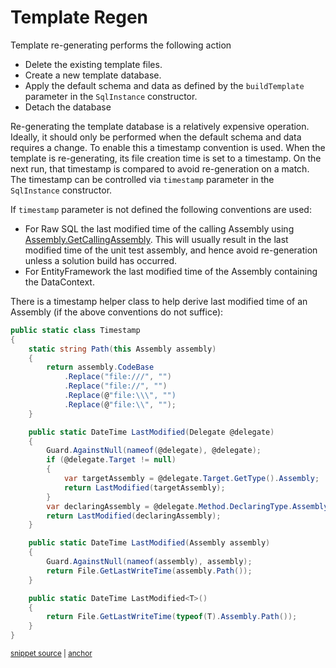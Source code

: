 <!--
GENERATED FILE - DO NOT EDIT
This file was generated by [MarkdownSnippets](https://github.com/SimonCropp/MarkdownSnippets).
Source File: /pages/mdsource/template-regen.source.md
To change this file edit the source file and then run MarkdownSnippets.
-->

# Template Regen

Template re-generating performs the following action

 * Delete the existing template files.
 * Create a new template database.
 * Apply the default schema and data as defined by the `buildTemplate` parameter in the `SqlInstance` constructor.
 * Detach the database

Re-generating the template database is a relatively expensive operation. Ideally, it should only be performed when the default schema and data requires a change. To enable this a timestamp convention is used. When the template is re-generating, its file creation time is set to a timestamp. On the next run, that timestamp is compared to avoid re-generation on a match. The timestamp can be controlled via `timestamp` parameter in the `SqlInstance` constructor.

If `timestamp` parameter is not defined the following conventions are used:

 * For Raw SQL the last modified time of the calling Assembly using [Assembly.GetCallingAssembly](https://docs.microsoft.com/en-us/dotnet/api/system.reflection.assembly.getcallingassembly). This will usually result in the last modified time of the unit test assembly, and hence avoid re-generation unless a solution build has occurred.
 * For EntityFramework the last modified time of the Assembly containing the DataContext.

There is a timestamp helper class to help derive last modified time of an Assembly (if the above conventions do not suffice):

<!-- snippet: Timestamp -->
<a id='snippet-timestamp'/></a>
```cs
public static class Timestamp
{
    static string Path(this Assembly assembly)
    {
        return assembly.CodeBase
            .Replace("file:///", "")
            .Replace("file://", "")
            .Replace(@"file:\\\", "")
            .Replace(@"file:\\", "");
    }

    public static DateTime LastModified(Delegate @delegate)
    {
        Guard.AgainstNull(nameof(@delegate), @delegate);
        if (@delegate.Target != null)
        {
            var targetAssembly = @delegate.Target.GetType().Assembly;
            return LastModified(targetAssembly);
        }
        var declaringAssembly = @delegate.Method.DeclaringType.Assembly;
        return LastModified(declaringAssembly);
    }

    public static DateTime LastModified(Assembly assembly)
    {
        Guard.AgainstNull(nameof(assembly), assembly);
        return File.GetLastWriteTime(assembly.Path());
    }

    public static DateTime LastModified<T>()
    {
        return File.GetLastWriteTime(typeof(T).Assembly.Path());
    }
}
```
<sup><a href='/src/LocalDb/Timestamp.cs#L11-L46' title='File snippet `timestamp` was extracted from'>snippet source</a> | <a href='#snippet-timestamp' title='Navigate to start of snippet `timestamp`'>anchor</a></sup>
<!-- endsnippet -->
